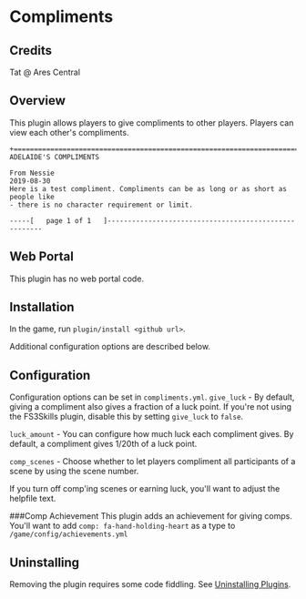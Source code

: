 # Compliments

## Credits

Tat @ Ares Central

## Overview

This plugin allows players to give compliments to other players. Players can view each other's compliments.

    +============================================================================+
    ADELAIDE'S COMPLIMENTS
    
    From Nessie                                                       2019-08-30
    Here is a test compliment. Compliments can be as long or as short as people like
    - there is no character requirement or limit.
    
    -----[   page 1 of 1   ]------------------------------------------------------

## Web Portal

This plugin has no web portal code.  

## Installation

In the game, run `plugin/install <github url>`.

Additional configuration options are described below.

## Configuration
Configuration options can be set in `compliments.yml`.
`give_luck` - By default, giving a compliment also gives a fraction of a luck point. If you're not using the FS3Skills plugin, disable this by setting `give_luck` to `false`.

`luck_amount` - You can configure how much luck each compliment gives. By default, a compliment gives 1/20th of a luck point.

`comp_scenes` - Choose whether to let players compliment all participants of a scene by using the scene number.

If you turn off comp'ing scenes or earning luck, you'll want to adjust the helpfile text.

###Comp Achievement
This plugin adds an achievement for giving comps. You'll want to add `comp: fa-hand-holding-heart` as a type to `/game/config/achievements.yml`

## Uninstalling

Removing the plugin requires some code fiddling.  See [Uninstalling Plugins](https://www.aresmush.com/tutorials/code/extras.html#uninstalling-plugins).
